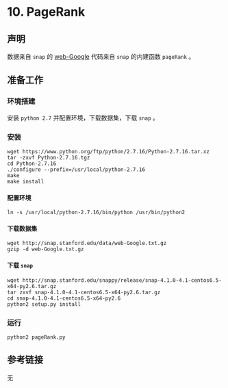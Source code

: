 # 10. PageRank

## 声明

数据来自 `snap` 的 [web-Google](http://snap.stanford.edu/data/web-Google.txt.gz) 代码来自 `snap` 的内建函数 `pageRank` 。





## 准备工作
### 环境搭建
安装 `python 2.7` 并配置环境，下载数据集，下载 `snap` 。

### 安装

```Shell
wget https://www.python.org/ftp/python/2.7.16/Python-2.7.16.tar.xz
tar -zxvf Python-2.7.16.tgz
cd Python-2.7.16
./configure --prefix=/usr/local/python-2.7.16
make
make install
```

#### 配置环境

```Shell
ln -s /usr/local/python-2.7.16/bin/python /usr/bin/python2
```

#### 下载数据集 

```Shell
wget http://snap.stanford.edu/data/web-Google.txt.gz
gzip -d web-Google.txt.gz
```

#### 下载 `snap`
```Shell
wget http://snap.stanford.edu/snappy/release/snap-4.1.0-4.1-centos6.5-x64-py2.6.tar.gz
tar zxvf snap-4.1.0-4.1-centos6.5-x64-py2.6.tar.gz
cd snap-4.1.0-4.1-centos6.5-x64-py2.6
python2 setup.py install
```

### 运行
```
python2 pageRank.py
```

## 参考链接
无

